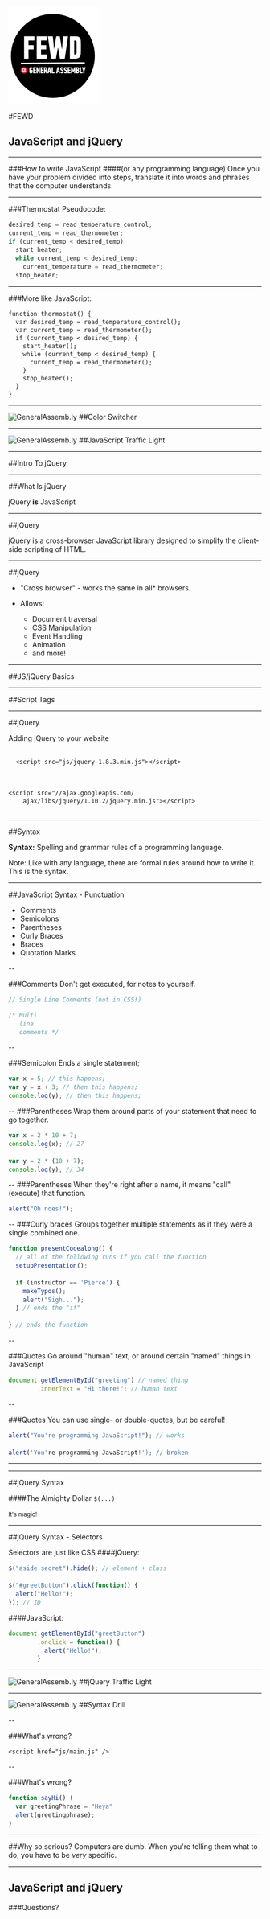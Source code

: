 ![GeneralAssemb.ly](img/icons/FEWD_Logo.png)

#FEWD
## JavaScript and jQuery

---

###How to write JavaScript
####(or any programming language)
Once you have your problem divided into steps, translate it into words and phrases that the computer understands.

---

###Thermostat Pseudocode:
```javascript
desired_temp = read_temperature_control;
current_temp = read_thermometer;
if (current_temp < desired_temp)
  start_heater;
  while current_temp < desired_temp:
    current_temperature = read_thermometer;
  stop_heater;
```

---

###More like JavaScript:
```
function thermostat() {
  var desired_temp = read_temperature_control();
  var current_temp = read_thermometer();
  if (current_temp < desired_temp) {
    start_heater();
    while (current_temp < desired_temp) {
      current_temp = read_thermometer();
    }
    stop_heater();
  }
}
```


---
![GeneralAssemb.ly](img/icons/code_along.png)
##Color Switcher

---



![GeneralAssemb.ly](img/icons/exercise_icon_md.png)
##JavaScript Traffic Light

---

##Intro To jQuery

---

##What Is jQuery

jQuery __is__ JavaScript

---


##jQuery

jQuery is a cross-browser JavaScript library designed to simplify the client-side scripting of HTML.

---

##jQuery

*	"Cross browser" - works the same in all* browsers. 

*	Allows:
	*	Document traversal
	*	CSS Manipulation
	*	Event Handling
	*	Animation
	*	and more!

---

##JS/jQuery Basics

---


##Script Tags

---

##jQuery

Adding jQuery to your website

<pre><code>
  &lt;script src="js/jquery-1.8.3.min.js">&lt;/script>

</code></pre>

<pre><code>
&lt;script src="//ajax.googleapis.com/
    ajax/libs/jquery/1.10.2/jquery.min.js">&lt;/script>

</code></pre>

---


##Syntax

__Syntax:__ Spelling and grammar rules of a programming language. 


Note:
Like with any language, there are formal rules around how to write it. This is the syntax.


---

##JavaScript Syntax - Punctuation

* Comments
*	Semicolons
* Parentheses
* Curly Braces
* Braces
*	Quotation Marks

--

###Comments
Don't get executed, for notes to yourself.
```javascript
// Single Line Comments (not in CSS!)
```
```javascript
/* Multi
   line
   comments */
```
--

###Semicolon
Ends a single statement;

```javascript
var x = 5; // this happens;
var y = x + 3; // then this happens;
console.log(y); // then this happens;
```

--
###Parentheses
Wrap them around parts of your statement that need to go together.
```javascript
var x = 2 * 10 + 7;
console.log(x); // 27

var y = 2 * (10 + 7);
console.log(y); // 34
```
--
###Parentheses
When they're right after a name, it means "call" (execute) that function.
```javascript
alert("Oh noes!");
```
--
###Curly braces
Groups together multiple statements as if they were a single combined one.
```javascript
function presentCodealong() {
  // all of the following runs if you call the function
  setupPresentation();

  if (instructor == 'Pierce') {
    makeTypos();
    alert("Sigh...");
  } // ends the "if"

} // ends the function
```
--

###Quotes
Go around "human" text, or around certain "named" things in JavaScript
```javascript
document.getElementById("greeting") // named thing
        .innerText = "Hi there!"; // human text
```

--

###Quotes
You can use single- or double-quotes, but be careful!
```javascript
alert("You're programming JavaScript!"); // works

alert('You're programming JavaScript!'); // broken
```

---

---


##jQuery Syntax

####The Almighty Dollar
```$(...)```

<small>It's magic!</small>

---

##jQuery Syntax - Selectors

Selectors are just like CSS
####jQuery:
```javascript
$("aside.secret").hide(); // element + class

$("#greetButton").click(function() {
  alert("Hello!");
}); // ID
```
####JavaScript:
```javascript
document.getElementById("greetButton")
        .onclick = function() {
          alert("Hello!");
        }
```

---



![GeneralAssemb.ly](img/icons/code_along.png)
##jQuery Traffic Light

---

![GeneralAssemb.ly](img/icons/exercise_icon_md.png)
##Syntax Drill  

--

###What's wrong?
<pre><code>&lt;script href="js/main.js" /></code></pre>

--

###What's wrong?
```javascript
function sayHi() (
  var greetingPhrase = "Heya"
  alert(greetingphrase);
)
```
---

##Why so serious?
Computers are dumb.  When you're telling them what to do, you have to be _very_ specific.

---

## JavaScript and jQuery
###Questions?